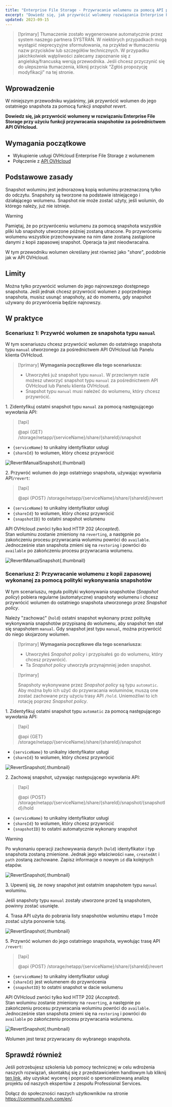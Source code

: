 ```yaml
---
title: "Enterprise File Storage - Przywracanie wolumenu za pomocą API przywracania snapshotów"
excerpt: "Dowiedz się, jak przywrócić wolumeny rozwiązania Enterprise File Storage przy użyciu funkcji przywracania snapshotów dostarczonej przez API OVHcloud"
updated: 2023-09-15
---
```


> [!primary]
> Tłumaczenie zostało wygenerowane automatycznie przez system naszego partnera SYSTRAN. W niektórych przypadkach mogą wystąpić nieprecyzyjne sformułowania, na przykład w tłumaczeniu nazw przycisków lub szczegółów technicznych. W przypadku jakichkolwiek wątpliwości zalecamy zapoznanie się z angielską/francuską wersją przewodnika. Jeśli chcesz przyczynić się do ulepszenia tłumaczenia, kliknij przycisk “Zgłóś propozycję modyfikacji” na tej stronie.
>

## Wprowadzenie

W niniejszym przewodniku wyjaśnimy, jak przywrócić wolumen do jego ostatniego snapshota za pomocą funkcji *snapshot revert*.

**Dowiedz się, jak przywrócić wolumeny w rozwiązaniu Enterprise File Storage przy użyciu funkcji przywracania snapshotów za pośrednictwem API OVHcloud.**

## Wymagania początkowe

- Wykupienie usługi OVHcloud Enterprise File Storage z wolumenem
- Połączenie z [API OVHcloud](https://api.ovh.com/)

## Podstawowe zasady

Snapshot woluminu jest jednorazową kopią woluminu przeznaczoną tylko do odczytu.
Snapshoty są tworzone na podstawie istniejącego i działającego wolumenu. Snapshot nie może zostać użyty, jeśli wolumin, do którego należy, już nie istnieje.

> [!warning]
>
> Pamiętaj, że po przywróceniu wolumenu za pomocą snapshota wszystkie pliki lub snapshoty utworzone później zostaną utracone. Po przywróceniu wolumenu wszystkie przechowywane na nim dane zostaną zastąpione danymi z kopii zapasowej snapshot. Operacja ta jest nieodwracalna.
>

W tym przewodniku wolumen określany jest również jako "*share*", podobnie jak w API OVHcloud.

## Limity

Można tylko przywrócić wolumen do jego najnowszego dostępnego snapshota. Jeśli jednak chcesz przywrócić wolumen z poprzedniego snapshota, musisz usunąć snapshoty, aż do momentu, gdy snapshot używany do przywrócenia będzie najnowszy.

## W praktyce

### Scenariusz 1: Przywróć wolumen ze snapshota typu `manual`

W tym scenariuszu chcesz przywrócić wolumen do ostatniego snapshota typu `manual` utworzonego za pośrednictwem API OVHcloud lub Panelu klienta OVHcloud.

> [!primary]
> **Wymagania początkowe dla tego scenariusza:**
>
> - Utworzyłeś już snapshot typu `manual`. W przeciwnym razie możesz utworzyć snapshot typu `manual` za pośrednictwem API OVHcloud lub Panelu klienta OVHcloud.
> - Snapshot typu `manual` musi należeć do wolumenu, który chcesz przywrócić.

1\. Zidentyfikuj ostatni snapshot typu `manual` za pomocą następującego wywołania API:

> [!api]
>
> @api {GET} /storage/netapp/{serviceName}/share/{shareId}/snapshot
>

- `{serviceName}` to unikalny identyfikator usługi
- `{shareId}` to wolumen, który chcesz przywrócić 

![RevertManualSnapshot](images/use_case_1_step_1.png){.thumbnail}

2\. Przywróć wolumen do jego ostatniego snapshota, używając wywołania API`/revert`: 

> [!api]
>
> @api {POST} /storage/netapp/{serviceName}/share/{shareId}/revert
>

- `{serviceName}` to unikalny identyfikator usługi
- `{shareId}` to wolumen, który chcesz przywrócić
- `{snapshotID}` to ostatni snapshot wolumenu

API OVHcloud zwróci tylko kod HTTP 202 (*Accepted*).<br>
Stan woluminu zostanie zmieniony na `reverting`, a następnie po zakończeniu procesu przywracania woluminu powróci do `available`. Jednocześnie stan snapshota zmieni się na `restoring` i powróci do `available` po zakończeniu procesu przywracania wolumenu.

![RevertManualSnapshot](images/use_case_1_step_2.png){.thumbnail}

### Scenariusz 2: Przywracanie wolumenu z kopii zapasowej wykonanej za pomocą polityki wykonywania snapshotów

W tym scenariuszu, reguła polityki wykonywania snapshotów (*Snapshot policy*) pobiera regularne (automatyczne) snapshoty wolumenu i chcesz przywrócić wolumen do ostatniego snapshota utworzonego przez *Snapshot policy*.

Należy "zachować" (`hold`) ostatni snapshot wykonany przez politykę wykonywania snapshotów przypisaną do wolumenu, aby snapshot ten stał się snapshotem `manual`. Gdy snapshot jest typu `manual`, można przywrócić do niego skojarzony wolumen.

> [!primary]
> **Wymagania początkowe dla tego scenariusza:**
>
> - Utworzyłeś *Snapshot policy* i przypisałeś go do wolumenu, który chcesz przywrócić.
> - Ta *Snapshot policy* utworzyła przynajmniej jeden snapshot.

> [!primary]
>
> Snapshoty wykonywane przez *Snapshot policy* są typu `automatic`. Aby można było ich użyć do przywracania woluminów, muszą one zostać zachowane przy użyciu trasy API `/hold`. Uniemożliwi to ich rotację poprzez *Snapshot policy*.
>

1\. Zidentyfikuj ostatni snapshot typu `automatic` za pomocą następującego wywołania API:

> [!api]
>
> @api {GET} /storage/netapp/{serviceName}/share/{shareId}/snapshot
>

- `{serviceName}` to unikalny identyfikator usługi
- `{shareId}` to wolumen, który chcesz przywrócić

![RevertSnapshot](images/use_case_2_step_1.png){.thumbnail}

2\. Zachowaj snapshot, używając następującego wywołania API: 

> [!api]
>
> @api {POST} /storage/netapp/{serviceName}/share/{shareId}/snapshot/{snapshotId}/hold

- `{serviceName}` to unikalny identyfikator usługi
- `{shareId}` to wolumen, który chcesz przywrócić
- `{snapshotID}` to ostatni automatycznie wykonany snapshot

> [!warning]
>
> Po wykonaniu operacji zachowywania danych (`hold`) identyfikator i typ snapshota zostaną zmienione. Jednak jego właściwości `name`, `createdAt` i `path` zostaną zachowane. Zapisz informacje o nowym `id` dla kolejnych etapów.
>

![RevertSnapshot](images/use_case_2_step_2.png){.thumbnail}

3\. Upewnij się, że nowy snapshot jest ostatnim snapshotem typu `manual` woluminu.

Jeśli snapshoty typu `manual` zostały utworzone przed tą snapshotem, powinny zostać usunięte.

4\. Trasa API użyta do pobrania listy snapshotów woluminu etapu 1 może zostać użyta ponownie tutaj.

![RevertSnapshot](images/use_case_2_step_3.png){.thumbnail}

5\. Przywróć wolumen do jego ostatniego snapshota, wywołując trasę API `/revert`:

> [!api]
>
> @api {POST} /storage/netapp/{serviceName}/share/{shareId}/revert
>

- `{serviceName}` to unikalny identyfikator usługi
- `{shareId}` jest wolumenem do przywrócenia
- `{snapshotID}` to ostatni snapshot w dacie wolumenu

API OVHcloud zwróci tylko kod HTTP 202 (*Accepted*).<br>
Stan woluminu zostanie zmieniony na `reverting`, a następnie po zakończeniu procesu przywracania woluminu powróci do `available`. Jednocześnie stan snapshota zmieni się na `restoring` i powróci do `available` po zakończeniu procesu przywracania wolumenu.

![RevertSnapshot](images/use_case_2_step_4.png){.thumbnail}

Wolumen jest teraz przywracany do wybranego snapshota.

## Sprawdź również <a name="go-further"></a>

Jeśli potrzebujesz szkolenia lub pomocy technicznej w celu wdrożenia naszych rozwiązań, skontaktuj się z przedstawicielem handlowym lub kliknij [ten link](https://www.ovhcloud.com/pl/professional-services/), aby uzyskać wycenę i poprosić o spersonalizowaną analizę projektu od naszych ekspertów z zespołu Professional Services.

Dołącz do społeczności naszych użytkowników na stronie <https://community.ovh.com/en/>.
